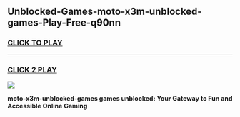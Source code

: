 
## Unblocked-Games-moto-x3m-unblocked-games-Play-Free-q90nn
<h3>
<a href="https://premium76.site?title=moto-x3m-unblocked-games&ref=24M">CLICK TO PLAY</a></h3>
<hr>

<h3>
<a href="https://premium76.site?title=moto-x3m-unblocked-games&ref=24M">CLICK 2 PLAY</a>
  
</h3>

<a href="https://premium76.site?title=moto-x3m-unblocked-games&ref=24M"><img src="https://clearcache.store/games.png"></a>


**moto-x3m-unblocked-games games unblocked: Your Gateway to Fun and Accessible Online Gaming**
